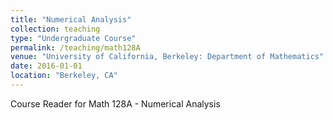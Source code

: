 ```yaml
---
title: "Numerical Analysis"
collection: teaching
type: "Undergraduate Course"
permalink: /teaching/math128A
venue: "University of California, Berkeley: Department of Mathematics"
date: 2016-01-01
location: "Berkeley, CA"
---
```


Course Reader for Math 128A - Numerical Analysis
